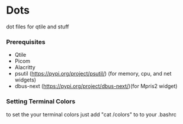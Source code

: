# Dots
dot files for qtile and stuff

### Prerequisites
- Qtile
- Picom
- Alacritty
- psutil (https://pypi.org/project/psutil/) (for memory, cpu, and net widgets)
- dbus-next (https://pypi.org/project/dbus-next/)(for Mpris2 widget)
### Setting Terminal Colors
to set the your terminal colors just add
"cat /colors"
to to your .bashrc